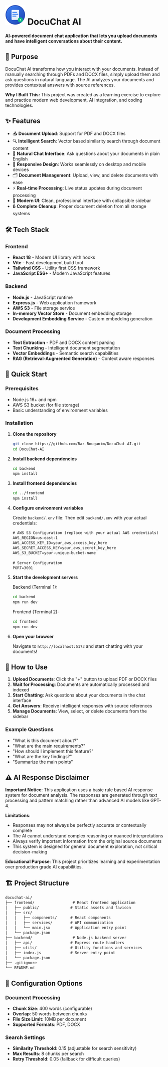 # ![DocuChat AI Logo](frontend/public/docuchat-favicon.svg) DocuChat AI 

**AI-powered document chat application that lets you upload documents and have intelligent conversations about their content.**

## 🎯 Purpose

DocuChat AI transforms how you interact with your documents. Instead of manually searching through PDFs and DOCX files, simply upload them and ask questions in natural language. The AI analyzes your documents and provides contextual answers with source references.

**Why I Built This:** This project was created as a learning exercise to explore and practice modern web development, AI integration, and coding technologies.

## ✨ Features

- 📤 **Document Upload**: Support for PDF and DOCX files
- 🔍 **Intelligent Search**: Vector based similarity search through document content
- 💬 **Natural Chat Interface**: Ask questions about your documents in plain English
- 📱 **Responsive Design**: Works seamlessly on desktop and mobile devices
- 🗂️ **Document Management**: Upload, view, and delete documents with ease
- ⚡ **Real-time Processing**: Live status updates during document processing
- 🎨 **Modern UI**: Clean, professional interface with collapsible sidebar
- 🔒 **Complete Cleanup**: Proper document deletion from all storage systems

## 🛠️ Tech Stack

### Frontend
- **React 18** - Modern UI library with hooks
- **Vite** - Fast development build tool
- **Tailwind CSS** - Utility first CSS framework
- **JavaScript ES6+** - Modern JavaScript features

### Backend
- **Node.js** - JavaScript runtime
- **Express.js** - Web application framework
- **AWS S3** - File storage service
- **In-memory Vector Store** - Document embedding storage
- **Development Embedding Service** - Custom embedding generation

### Document Processing
- **Text Extraction** - PDF and DOCX content parsing
- **Text Chunking** - Intelligent document segmentation
- **Vector Embeddings** - Semantic search capabilities
- **RAG (Retrieval-Augmented Generation)** - Context aware responses

## 🚀 Quick Start

### Prerequisites
- Node.js 16+ and npm
- AWS S3 bucket (for file storage)
- Basic understanding of environment variables

### Installation

1. **Clone the repository**
   ```bash
   git clone https://github.com/Raz-Bouganim/DocuChat-AI.git
   cd DocuChat-AI
   ```

2. **Install backend dependencies**
   ```bash
   cd backend
   npm install
   ```

3. **Install frontend dependencies**
   ```bash
   cd ../frontend
   npm install
   ```

4. **Configure environment variables**
   
   Create `backend/.env` file:
   Then edit `backend/.env` with your actual credentials:
   ```env
   # AWS S3 Configuration (replace with your actual AWS credentials)
   AWS_REGION=us-east-1
   AWS_ACCESS_KEY_ID=your_aws_access_key_here
   AWS_SECRET_ACCESS_KEY=your_aws_secret_key_here
   AWS_S3_BUCKET=your-unique-bucket-name
   
   # Server Configuration
   PORT=3001
   ```
   
5. **Start the development servers**
   
   Backend (Terminal 1):
   ```bash
   cd backend
   npm run dev
   ```
   
   Frontend (Terminal 2):
   ```bash
   cd frontend
   npm run dev
   ```

6. **Open your browser**
   
   Navigate to `http://localhost:5173` and start chatting with your documents!

## 📖 How to Use

1. **Upload Documents**: Click the "+" button to upload PDF or DOCX files
2. **Wait for Processing**: Documents are automatically processed and indexed
3. **Start Chatting**: Ask questions about your documents in the chat interface
4. **Get Answers**: Receive intelligent responses with source references
5. **Manage Documents**: View, select, or delete documents from the sidebar

### Example Questions
- "What is this document about?"
- "What are the main requirements?"
- "How should I implement this feature?"
- "What are the key findings?"
- "Summarize the main points"

## ⚠️ AI Response Disclaimer

**Important Notice**: This application uses a basic rule based AI response system for document analysis. The responses are generated through text processing and pattern matching rather than advanced AI models like GPT-4. 

**Limitations**:
- Responses may not always be perfectly accurate or contextually complete
- The AI cannot understand complex reasoning or nuanced interpretations
- Always verify important information from the original source documents
- This system is designed for general document exploration, not critical decision-making

**Educational Purpose**: This project prioritizes learning and experimentation over production grade AI capabilities.

## 🏗️ Project Structure

```
docuchat-ai/
├── frontend/                 # React frontend application
│   ├── public/              # Static assets and favicon
│   ├── src/
│   │   ├── components/      # React components
│   │   ├── services/        # API communication
│   │   └── main.jsx         # Application entry point
│   └── package.json
├── backend/                  # Node.js backend server
│   ├── api/                 # Express route handlers
│   ├── utils/               # Utility functions and services
│   ├── index.js             # Server entry point
│   └── package.json
├── .gitignore
└── README.md
```

## 🔧 Configuration Options

### Document Processing
- **Chunk Size**: 400 words (configurable)
- **Overlap**: 50 words between chunks
- **File Size Limit**: 10MB per document
- **Supported Formats**: PDF, DOCX

### Search Settings
- **Similarity Threshold**: 0.15 (adjustable for search sensitivity)
- **Max Results**: 8 chunks per search
- **Retry Threshold**: 0.05 (fallback for difficult queries)
